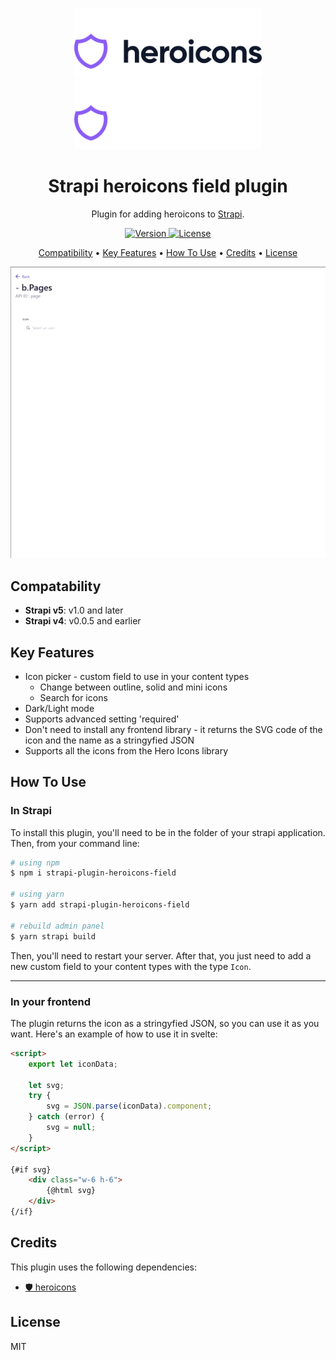 <p align="center">
  <a href="https://heroicons.com/#gh-light-mode-only" target="_blank">
    <img src="./.github/logo-light.svg" alt="Heroicons" width="300">
  </a>
  <a href="https://heroicons.com/#gh-dark-mode-only" target="_blank">
    <img src="./.github/logo-dark.svg" alt="Heroicons" width="300">
  </a>
</p>

<h1 align="center">
  Strapi heroicons field plugin
</h1>

<p align="center">Plugin for adding heroicons to <a href="https://strapi.io/" target="_blank">Strapi</a>.</p>

<p align="center">
  <a href="https://www.npmjs.com/package/strapi-plugin-heroicons-field">
    <img src="https://img.shields.io/npm/v/strapi-plugin-heroicons-field" alt="Version">
    <img src="https://img.shields.io/npm/l/strapi-plugin-heroicons-field
" alt="License">
  </a>
</p>

<p align="center">
  <a href="#compatibility">Compatibility</a> •
  <a href="#key-features">Key Features</a> •
  <a href="#how-to-use">How To Use</a> •
  <a href="#credits">Credits</a> •
  <a href="#license">License</a>
</p>

![screenshot](./.github/screenshot.gif)

## Compatability

- **Strapi v5**: v1.0 and later
- **Strapi v4**: v0.0.5 and earlier

## Key Features

- Icon picker - custom field to use in your content types
  - Change between outline, solid and mini icons
  - Search for icons
- Dark/Light mode
- Supports advanced setting 'required'
- Don't need to install any frontend library - it returns the SVG code of the icon and the name as a stringyfied JSON
- Supports all the icons from the Hero Icons library

## How To Use

### In Strapi

To install this plugin, you'll need to be in the folder of your strapi application. Then, from your command line:

```bash
# using npm
$ npm i strapi-plugin-heroicons-field

# using yarn
$ yarn add strapi-plugin-heroicons-field

# rebuild admin panel
$ yarn strapi build
```

Then, you'll need to restart your server. After that, you just need to add a new custom field to your content types with the type `Icon`.

---

### In your frontend

The plugin returns the icon as a stringyfied JSON, so you can use it as you want. Here's an example of how to use it in svelte:

```html
<script>
	export let iconData;

	let svg;
	try {
		svg = JSON.parse(iconData).component;
	} catch (error) {
		svg = null;
	}
</script>

{#if svg}
	<div class="w-6 h-6">
		{@html svg}
	</div>
{/if}
```

## Credits

This plugin uses the following dependencies:

- [🛡 heroicons](https://github.com/tailwindlabs/heroicons)

## License

MIT
